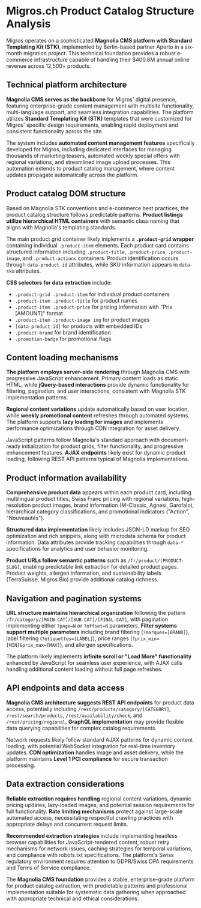 # Migros.ch Product Catalog Structure Analysis

Migros operates on a sophisticated **Magnolia CMS platform with Standard Templating Kit (STK)**, implemented by Berlin-based partner Aperto in a six-month migration project. This technical foundation provides a robust e-commerce infrastructure capable of handling their $400.8M annual online revenue across 12,500+ products.

## Technical platform architecture

**Magnolia CMS serves as the backbone** for Migros' digital presence, featuring enterprise-grade content management with multisite functionality, multi-language support, and seamless integration capabilities. The platform utilizes **Standard Templating Kit (STK)** templates that were customized for Migros' specific design requirements, enabling rapid deployment and consistent functionality across the site.

The system includes **automated content management features** specifically developed for Migros, including dedicated interfaces for managing thousands of marketing teasers, automated weekly special offers with regional variations, and streamlined image upload processes. This automation extends to product catalog management, where content updates propagate automatically across the platform.

## Product catalog DOM structure

Based on Magnolia STK conventions and e-commerce best practices, the product catalog structure follows predictable patterns. **Product listings utilize hierarchical HTML containers** with semantic class naming that aligns with Magnolia's templating standards.

The main product grid container likely implements a **`.product-grid` wrapper** containing individual `.product-item` elements. Each product card contains structured information including `.product-title`, `.product-price`, `.product-image`, and `.product-actions` containers. Product identification occurs through `data-product-id` attributes, while SKU information appears in `data-sku` attributes.

**CSS selectors for data extraction** include:
- `.product-grid .product-item` for individual product containers
- `.product-item .product-title` for product names
- `.product-item .product-price` for pricing information with "Prix [AMOUNT]" format
- `.product-item .product-image img` for product images
- `[data-product-id]` for products with embedded IDs
- `.product-brand` for brand identification
- `.promotion-badge` for promotional flags

## Content loading mechanisms

**The platform employs server-side rendering** through Magnolia CMS with progressive JavaScript enhancement. Primary content loads as static HTML, while **jQuery-based interactions** provide dynamic functionality for filtering, pagination, and user interactions, consistent with Magnolia STK implementation patterns.

**Regional content variations** update automatically based on user location, while **weekly promotional content** refreshes through automated systems. The platform supports **lazy loading for images** and implements performance optimizations through CDN integration for asset delivery.

JavaScript patterns follow Magnolia's standard approach with document-ready initialization for product grids, filter functionality, and progressive enhancement features. **AJAX endpoints** likely exist for dynamic product loading, following REST API patterns typical of Magnolia implementations.

## Product information availability

**Comprehensive product data** appears within each product card, including multilingual product titles, Swiss Franc pricing with regional variations, high-resolution product images, brand information (M-Classic, Agnesi, Garofalo), hierarchical category classifications, and promotional indicators ("Action", "Nouveautés").

**Structured data implementation** likely includes JSON-LD markup for SEO optimization and rich snippets, along with microdata schema for product information. Data attributes provide tracking capabilities through `data-*` specifications for analytics and user behavior monitoring.

**Product URLs follow semantic patterns** such as `/fr/product/[PRODUCT-SLUG]`, enabling predictable link extraction for detailed product pages. Product weights, allergen information, and sustainability labels (TerraSuisse, Migros Bio) provide additional catalog richness.

## Navigation and pagination systems

**URL structure maintains hierarchical organization** following the pattern `/fr/category/[MAIN-CAT]/[SUB-CAT]/[FINAL-CAT]`, with pagination implementing either `?page=N` or `?offset=N` parameters. **Filter systems support multiple parameters** including brand filtering (`?marques=[BRAND]`), label filtering (`?etiquettes=[LABEL]`), price ranges (`?prix_min=[MIN]&prix_max=[MAX]`), and allergen specifications.

The platform likely implements **infinite scroll or "Load More" functionality** enhanced by JavaScript for seamless user experience, with AJAX calls handling additional content loading without full page refreshes.

## API endpoints and data access

**Magnolia CMS architecture suggests REST API endpoints** for product data access, potentially including `/rest/products/category/[CATEGORY]`, `/rest/search/products`, `/rest/availability/check`, and `/rest/pricing/regional`. **GraphQL implementation** may provide flexible data querying capabilities for complex catalog requirements.

Network requests likely follow standard AJAX patterns for dynamic content loading, with potential WebSocket integration for real-time inventory updates. **CDN optimization** handles image and asset delivery, while the platform maintains **Level 1 PCI compliance** for secure transaction processing.

## Data extraction considerations

**Reliable extraction requires handling** regional content variations, dynamic pricing updates, lazy-loaded images, and potential session requirements for full functionality. **Rate limiting mechanisms** protect against large-scale automated access, necessitating respectful crawling practices with appropriate delays and concurrent request limits.

**Recommended extraction strategies** include implementing headless browser capabilities for JavaScript-rendered content, robust retry mechanisms for network issues, caching strategies for temporal variations, and compliance with robots.txt specifications. The platform's Swiss regulatory environment requires attention to GDPR/Swiss DPA requirements and Terms of Service compliance.

The **Magnolia CMS foundation** provides a stable, enterprise-grade platform for product catalog extraction, with predictable patterns and professional implementation suitable for systematic data gathering when approached with appropriate technical and ethical considerations.